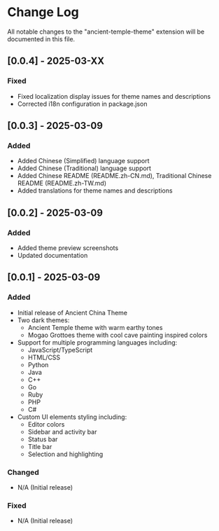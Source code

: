 # Change Log

All notable changes to the "ancient-temple-theme" extension will be documented in this file.

## [0.0.4] - 2025-03-XX

### Fixed
- Fixed localization display issues for theme names and descriptions
- Corrected i18n configuration in package.json

## [0.0.3] - 2025-03-09

### Added

- Added Chinese (Simplified) language support
- Added Chinese (Traditional) language support
- Added Chinese README (README.zh-CN.md), Traditional Chinese README (README.zh-TW.md)
- Added translations for theme names and descriptions

## [0.0.2] - 2025-03-09

### Added

- Added theme preview screenshots
- Updated documentation

## [0.0.1] - 2025-03-09

### Added

- Initial release of Ancient China Theme
- Two dark themes:
  - Ancient Temple theme with warm earthy tones
  - Mogao Grottoes theme with cool cave painting inspired colors
- Support for multiple programming languages including:
  - JavaScript/TypeScript
  - HTML/CSS
  - Python
  - Java
  - C++
  - Go
  - Ruby
  - PHP
  - C#
- Custom UI elements styling including:
  - Editor colors
  - Sidebar and activity bar
  - Status bar
  - Title bar
  - Selection and highlighting

### Changed

- N/A (Initial release)

### Fixed

- N/A (Initial release)
